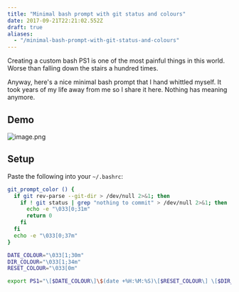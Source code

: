 ```yaml
---
title: "Minimal bash prompt with git status and colours"
date: 2017-09-21T22:21:02.552Z
draft: true
aliases:
  - "/minimal-bash-prompt-with-git-status-and-colours"
---
```

Creating a custom bash PS1 is one of the most painful things in this world. Worse than falling down the stairs a hundred times.

Anyway, here's a nice minimal bash prompt that I hand whittled myself. It took years of my life away from me so I share it here. Nothing has meaning anymore.

## Demo

![image.png](/images/image.png)

## Setup
Paste the following into your `~/.bashrc`:

```bash
git_prompt_color () {
  if git rev-parse --git-dir > /dev/null 2>&1; then
    if ! git status | grep "nothing to commit" > /dev/null 2>&1; then
      echo -e "\033[0;31m"
      return 0
    fi
  fi
  echo -e "\033[0;37m"
}

DATE_COLOUR="\033[1;30m"
DIR_COLOUR="\033[1;34m"
RESET_COLOUR="\033[0m"

export PS1="\[$DATE_COLOUR\]\$(date +%H:%M:%S)\[$RESET_COLOUR\] \[$DIR_COLOUR\]\W\[$RESET_COLOUR\] \[\$(git_prompt_color)\]•\[$RESET_COLOUR\] "
```
